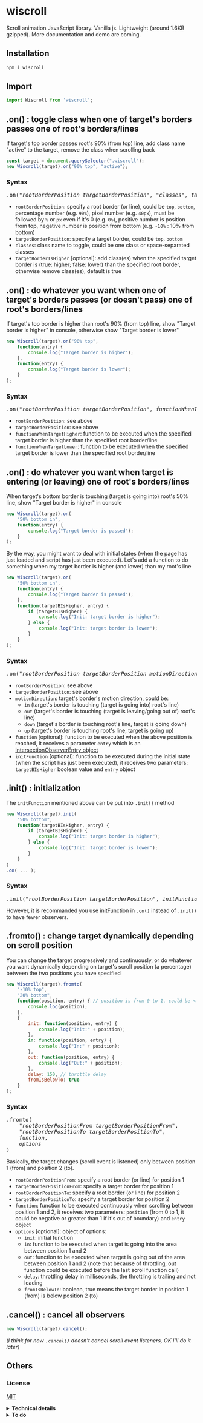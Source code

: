 # wiscroll

Scroll animation JavaScript library. Vanilla js. Lightweight (around 1.6KB gzipped). More documentation and demo are coming.

## Installation
```bash
npm i wiscroll
```
## Import
```javascript
import Wiscroll from 'wiscroll';
```
## .on() : toggle class when one of target's borders passes one of root's borders/lines
If target's top border passes root's 90% (from top) line, add class name "active" to the target, remove the class when scrolling back
```javascript
const target = document.querySelector(".wiscroll");
new Wiscroll(target).on("90% top", "active");
```
### Syntax
<pre>
.on("<i>rootBorderPosition</i> <i>targetBorderPosition</i>", "<i>classes</i>", <i>targetBorderIsHigher</i>)
</pre>
* `rootBorderPosition`: specify a root border (or line), could be `top`, `bottom`, percentage number (e.g. `90%`), pixel number (e.g. `40px`), must be followed by `%` or `px` even if it's 0 (e.g. `0%`), positive number is position from top, negative number is position from bottom (e.g. `-10%` : 10% from bottom)
* `targetBorderPosition`: specify a target border, could be `top`, `bottom`
* `classes`: class name to toggle, could be one class or space-separated classes
* `targetBorderIsHigher` [optional]: add class(es) when the specified target border is (true: higher; false: lower) than the specified root border, otherwise remove class(es), default is true

## .on() : do whatever you want when one of target's borders passes (or doesn't pass) one of root's borders/lines
If target's top border is higher than root's 90% (from top) line, show "Target border is higher" in console, otherwise show "Target border is lower"
```javascript
new Wiscroll(target).on("90% top",
    function(entry) {
        console.log("Target border is higher");
    },
    function(entry) {
        console.log("Target border is lower");
    }
);
```
### Syntax
<pre>
.on("<i>rootBorderPosition</i> <i>targetBorderPosition</i>", <i>functionWhenTargetHigher</i>, <i>functionWhenTargetLower</i>)
</pre>
* `rootBorderPosition`: see above
* `targetBorderPosition`: see above
* `functionWhenTargetHigher`: function to be executed when the specified target border is higher than the specified root border/line
* `functionWhenTargetLower`: function to be executed when the specified target border is lower than the specified root border/line

## .on() : do whatever you want when target is entering (or leaving) one of root's borders/lines
When target's bottom border is touching (target is going into) root's 50% line, show "Target border is higher" in console
```javascript
new Wiscroll(target).on(
    "50% bottom in",
    function(entry) {
        console.log("Target border is passed");
    }
);
```
By the way, you might want to deal with initial states (when the page has just loaded and script has just been executed). Let's add a function to do something when my target border is higher (and lower) than my root's line
```javascript
new Wiscroll(target).on(
    "50% bottom in",
    function(entry) {
        console.log("Target border is passed");
    },
    function(targetBIsHigher, entry) {
        if (targetBIsHigher) {
            console.log("Init: target border is higher");
        } else {
            console.log("Init: target border is lower");
        }
    }
);
```
### Syntax
<pre>
.on("<i>rootBorderPosition</i> <i>targetBorderPosition</i> <i>motionDirection</i>", <i>function</i>, <i>initFunction</i>)
</pre>
* `rootBorderPosition`: see above
* `targetBorderPosition`: see above
* `motionDirection`: target's border's motion direction, could be:
  * `in` (target's border is touching (target is going into) root's line)
  * `out` (target's border is touching (target is leaving/going out of) root's line)
  * `down` (target's border is touching root's line, target is going down)
  * `up` (target's border is touching root's line, target is going up)
* `function` [optional]: function to be executed when the above position is reached, it receives a parameter `entry` which is an [IntersectionObserverEntry object](https://developer.mozilla.org/en-US/docs/Web/API/IntersectionObserverEntry)
* `initFunction` [optional]: function to be executed during the initial state (when the script has just been executed), it receives two parameters: `targetBIsHigher` boolean value and `entry` object

## .init() : initialization
The `initFunction` mentioned above can be put into `.init()` method
```javascript
new Wiscroll(target).init(
    "50% bottom",
    function(targetBIsHigher, entry) {
        if (targetBIsHigher) {
            console.log("Init: target border is higher");
        } else {
            console.log("Init: target border is lower");
        }
    }
)
.on( ... );
```
### Syntax
<pre>
.init("<i>rootBorderPosition</i> <i>targetBorderPosition</i>", <i>initFunction</i>)
</pre>
However, it is recommanded you use initFunction in `.on()` instead of `.init()` to have fewer observers.

## .fromto() : change target dynamically depending on scroll position
You can change the target progressively and continuously, or do whatever you want dynamically depending on target's scroll position (a percentage) between the two positions you have specified
```javascript
new Wiscroll(target).fromto(
    "-10% top",
    "20% bottom",
    function(position, entry) { // position is from 0 to 1, could be < 0 or > 1 if out of boundary
        console.log(position);
    },
    {
        init: function(position, entry) {
            console.log("Init:" + position);
        },
        in: function(position, entry) {
            console.log("In:" + position);
        },
        out: function(position, entry) {
            console.log("Out:" + position);
        },
        delay: 150, // throttle delay
        fromIsBelowTo: true
    }
);
```
### Syntax
<pre>
.fromto(
    "<i>rootBorderPositionFrom</i> <i>targetBorderPositionFrom</i>",
    "<i>rootBorderPositionTo</i> <i>targetBorderPositionTo</i>",
    <i>function</i>,
    <i>options</i>
)
</pre>
Basically, the target changes (scroll event is listened) only between position 1 (from) and position 2 (to).
* `rootBorderPositionFrom`: specify a root border (or line) for position 1
* `targetBorderPositionFrom`: specify a target border for position 1
* `rootBorderPositionTo`: specify a root border (or line) for position 2
* `targetBorderPositionTo`: specify a target border for position 2
* `function`: function to be executed continuously when scrolling between position 1 and 2, it receives two parameters: `position` (from 0 to 1, it could be negative or greater than 1 if it's out of boundary) and `entry` object
* `options` [optional]: object of options:
  * `init`: initial function
  * `in`: function to be executed when target is going into the area between position 1 and 2
  * `out`: function to be executed when target is going out of the area between position 1 and 2 (note that because of throttling, out function could be executed before the last scroll function call)
  * `delay`: throttling delay in milliseconds, the throttling is trailing and not leading
  * `fromIsBelowTo`: boolean, true means the target border in position 1 (from) is below position 2 (to)

## .cancel() : cancel all observers
```javascript
new Wiscroll(target).cancel();
```
*(I think for now `.cancel()` doesn't cancel scroll event listeners, OK I'll do it later)*

## Others

### License
[MIT](https://github.com/webisle/wiscroll/blob/master/LICENSE)

<details><summary><strong>Technical details</strong></summary>

[IntersectionObserver](https://developer.mozilla.org/en-US/docs/Web/API/IntersectionObserver) has better performance but there are lots of situation it can't handle, having a scroll event listener that only listens inside the specified area with some throttling added up there might be a good choice.

</details>

<details><summary><strong>To do</strong></summary>

-  [ ] `.cancel()` should cancel scroll event listeners as well
-  [ ] a lot of demo in HTML
-  [ ] see if scroll bar affect the calculation
-  [ ] window.innerHeight and entry.rootBounds.bottom give integers, see if it can cause problem
-  [ ] see if border width can cause problem
-  [ ] see if this.target.getBoundingClientRect().top should be changed
-  [ ] other tests

</details>